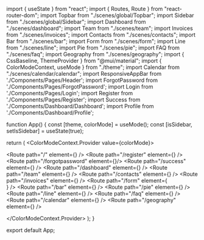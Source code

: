 import { useState } from "react";
import { Routes, Route } from "react-router-dom";
import Topbar from "./scenes/global/Topbar";
import Sidebar from "./scenes/global/Sidebar";
import Dashboard from "./scenes/dashboard";
import Team from "./scenes/team";
import Invoices from "./scenes/invoices";
import Contacts from "./scenes/contacts";
import Bar from "./scenes/bar";
import Form from "./scenes/form";
import Line from "./scenes/line";
import Pie from "./scenes/pie";
import FAQ from "./scenes/faq";
import Geography from "./scenes/geography";
import { CssBaseline, ThemeProvider } from "@mui/material";
import { ColorModeContext, useMode } from "./theme";
import Calendar from "./scenes/calendar/calendar";
import ResponsiveAppBar from './Components/Pages/Header';
import ForgotPassword from './Components/Pages/ForgotPassword';
import Login from './Components/Pages/Login';
import Register from './Components/Pages/Register';
import Success from './Components/Dashboard/Dashboard';
import Profile from './Components/Dashboard/Profile';

function App() {
  const [theme, colorMode] = useMode();
  const [isSidebar, setIsSidebar] = useState(true);

  return (
    <ColorModeContext.Provider value={colorMode}>
      <ThemeProvider theme={theme}>
        <CssBaseline />
        <div className="app">
          <Sidebar isSidebar={isSidebar} />
          <main className="content">
            <Topbar setIsSidebar={setIsSidebar} />
            <Routes>
            <ResponsiveAppBar />
              <Route path="/" element={<Login />} />
              <Route path="/register" element={<Register />} />
              <Route path="/forgotpassword" element={<ForgotPassword />}/>
              <Route path="/success" element={<Success />} />
              <Route path="/dashboard" element={<Dashboard />} />
              <Route path="/team" element={<Team />} />
              <Route path="/contacts" element={<Contacts />} />
              <Route path="/invoices" element={<Invoices />} />
              <Route path="/form" element={<Form />} />
              <Route path="/bar" element={<Bar />} />
              <Route path="/pie" element={<Pie />} />
              <Route path="/line" element={<Line />} />
              <Route path="/faq" element={<FAQ />} />
              <Route path="/calendar" element={<Calendar />} />
              <Route path="/geography" element={<Geography />} />
            </Routes>
          </main>
        </div>
      </ThemeProvider>
    </ColorModeContext.Provider>
  );
}

export default App;